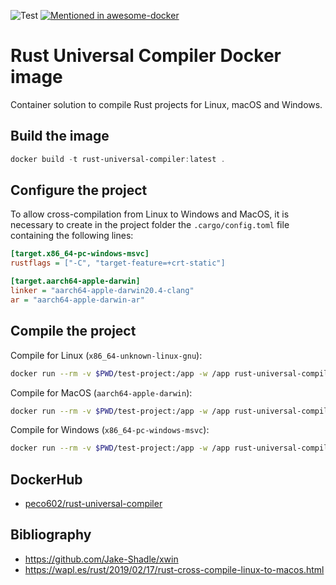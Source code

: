 ![Test](https://github.com/Peco602/rust-universal-compiler/actions/workflows/test.yml/badge.svg)
[![Mentioned in awesome-docker](https://awesome.re/mentioned-badge.svg)](https://github.com/veggiemonk/awesome-docker)

# Rust Universal Compiler Docker image

Container solution to compile Rust projects for Linux, macOS and Windows.


## Build the image

```ps1
docker build -t rust-universal-compiler:latest .
```

## Configure the project

To allow cross-compilation from Linux to Windows and MacOS, it is necessary to create in the project folder the `.cargo/config.toml` file containing the following lines:

```ini
[target.x86_64-pc-windows-msvc]
rustflags = ["-C", "target-feature=+crt-static"]

[target.aarch64-apple-darwin]
linker = "aarch64-apple-darwin20.4-clang"
ar = "aarch64-apple-darwin-ar"
```

## Compile the project

Compile for Linux (`x86_64-unknown-linux-gnu`):

```bash
docker run --rm -v $PWD/test-project:/app -w /app rust-universal-compiler:latest cargo build --target x86_64-unknown-linux-gnu --release
```

Compile for MacOS (`aarch64-apple-darwin`):

```bash
docker run --rm -v $PWD/test-project:/app -w /app rust-universal-compiler:latest cargo build --target aarch64-apple-darwin --release
```

Compile for Windows (`x86_64-pc-windows-msvc`):

```bash
docker run --rm -v $PWD/test-project:/app -w /app rust-universal-compiler:latest cargo build --target x86_64-pc-windows-msvc --release
```

## DockerHub

- [peco602/rust-universal-compiler](https://hub.docker.com/r/peco602/rust-universal-compiler)


## Bibliography

- https://github.com/Jake-Shadle/xwin
- https://wapl.es/rust/2019/02/17/rust-cross-compile-linux-to-macos.html
